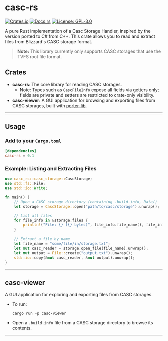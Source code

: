 # casc-rs

[![Crates.io](https://img.shields.io/crates/v/casc-rs.svg)](https://crates.io/crates/casc-rs)
[![Docs.rs](https://docs.rs/casc-rs/badge.svg)](https://docs.rs/casc-rs)
[![License: GPL-3.0](https://img.shields.io/badge/license-GPL--3.0-blue.svg)](https://www.gnu.org/licenses/gpl-3.0)


A pure Rust implementation of a Casc Storage Handler, inspired by the version ported to C# from C++.
This crate allows you to read and extract files from Blizzard's CASC storage format.

> **Note:** This library currently only supports CASC storages that use the TVFS root file format.

## Crates

- **casc-rs**: The core library for reading CASC storages.
    - Note: Types such as `CascFileInfo` expose all fields via getters only; fields are private and setters are restricted to crate-only visibility.
- **casc-viewer**: A GUI application for browsing and exporting files from CASC storages, built with [porter-lib](https://github.com/dtzxporter/porter-lib).

---

## Usage

### Add to your `Cargo.toml`

```toml
[dependencies]
casc-rs = 0.1
```

### Example: Listing and Extracting Files

```rust
use casc_rs::casc_storage::CascStorage;
use std::fs::File;
use std::io::Write;

fn main() {
    // Open a CASC storage directory (containing .build.info, Data/)
    let storage = CascStorage::open("path/to/casc/storage").unwrap();

    // List all files
    for file_info in &storage.files {
        println!("File: {} ({} bytes)", file_info.file_name(), file_info.file_size());
    }

    // Extract a file by name
    let file_name = "some/file/in/storage.txt";
    let mut casc_reader = storage.open_file(file_name).unwrap();
    let mut output = File::create("output.txt").unwrap();
    std::io::copy(&mut casc_reader, &mut output).unwrap();
}
```

---

## casc-viewer

A GUI application for exploring and exporting files from CASC storages.

- To run:
  ```
  cargo run -p casc-viewer
  ```
- Open a `.build.info` file from a CASC storage directory to browse its contents.

---
